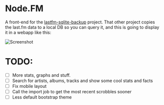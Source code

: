 # Node.FM
A front-end for the [lastfm-sqlite-backup](https://github.com/niekp/lastfm-sqlite-backup) project.
That other project copies the last.fm data to a local DB so you can query it, and this is going to display it in a webapp like this:

![Screenshot](https://user-images.githubusercontent.com/19265518/55646655-07fdb580-57dc-11e9-8690-156ed3ad464c.png)

# TODO:
- [ ] More stats, graphs and stuff.
- [ ] Search for artists, albums, tracks and show some cool stats and facts
- [ ] Fix mobile layout
- [ ] Call the import job to get the most recent scrobbles sooner
- [ ] Less default bootstrap theme
